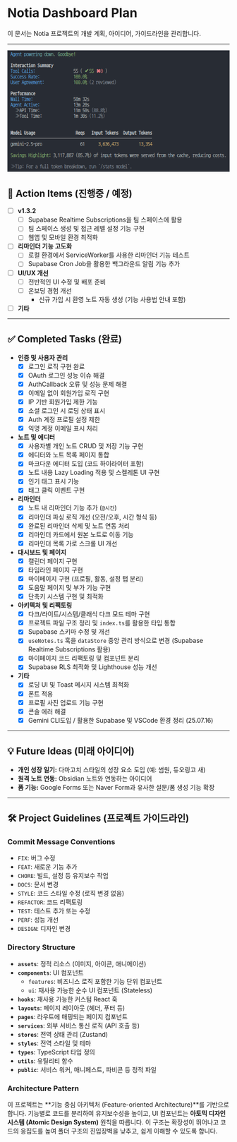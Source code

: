 # Notia Dashboard Plan

이 문서는 Notia 프로젝트의 개발 계획, 아이디어, 가이드라인을 관리합니다.

---

![alt text](image.png)

## 🎯 Action Items (진행중 / 예정)

- [ ] **v1.3.2**
  - [ ] Supabase Realtime Subscriptions을 팀 스페이스에 활용
  - [ ] 팀 스페이스 생성 및 접근 레벨 설정 기능 구현
  - [ ] 웹앱 및 모바일 환경 최적화
- [ ] **리마인더 기능 고도화**
  - [ ] 로컬 환경에서 ServiceWorker를 사용한 리마인더 기능 테스트
  - [ ] Supabase Cron Job을 활용한 백그라운드 알림 기능 추가
- [ ] **UI/UX 개선**
  - [ ] 전반적인 UI 수정 및 배포 준비
  - [ ] 온보딩 경험 개선
    - 신규 가입 시 환영 노트 자동 생성 (기능 사용법 안내 포함)
- [ ] **기타**

---

## ✅ Completed Tasks (완료)

- **인증 및 사용자 관리**
  - [x] 로그인 로직 구현 완료
  - [x] OAuth 로그인 성능 이슈 해결
  - [x] AuthCallback 오류 및 성능 문제 해결
  - [x] 이메일 없이 회원가입 로직 구현
  - [x] IP 기반 회원가입 제한 기능
  - [x] 소셜 로그인 시 로딩 상태 표시
  - [x] Auth 계정 프로필 설정 제한
  - [x] 익명 계정 이메일 표시 처리
- **노트 및 에디터**
  - [x] 사용자별 개인 노트 CRUD 및 저장 기능 구현
  - [x] 에디터와 노트 목록 페이지 통합
  - [x] 마크다운 에디터 도입 (코드 하이라이터 포함)
  - [x] 노트 내용 Lazy Loading 적용 및 스켈레톤 UI 구현
  - [x] 인기 태그 표시 기능
  - [x] 태그 클릭 이벤트 구현
- **리마인더**
  - [x] 노트 내 리마인더 기능 추가 (`@시간`)
  - [x] 리마인더 파싱 로직 개선 (오전/오후, 시간 형식 등)
  - [x] 완료된 리마인더 삭제 및 노트 연동 처리
  - [x] 리마인더 카드에서 원본 노트로 이동 기능
  - [x] 리마인더 목록 가로 스크롤 UI 개선
- **대시보드 및 페이지**
  - [x] 캘린더 페이지 구현
  - [x] 타임라인 페이지 구현
  - [x] 마이페이지 구현 (프로필, 활동, 설정 탭 분리)
  - [x] 도움말 페이지 및 부가 기능 구현
  - [x] 단축키 시스템 구현 및 최적화
- **아키텍처 및 리팩토링**
  - [x] 다크/라이트/시스템/클래식 다크 모드 테마 구현
  - [x] 프로젝트 파일 구조 정리 및 `index.ts`를 활용한 타입 통합
  - [x] Supabase 스키마 수정 및 개선
  - [x] `useNotes.ts` 훅을 `dataStore` 중앙 관리 방식으로 변경 (Supabase Realtime Subscriptions 활용)
  - [x] 마이페이지 코드 리팩토링 및 컴포넌트 분리
  - [x] Supabase RLS 최적화 및 Lighthouse 성능 개선
- **기타**
  - [x] 로딩 UI 및 Toast 메시지 시스템 최적화
  - [x] 폰트 적용
  - [x] 프로필 사진 업로드 기능 구현
  - [x] 콘솔 에러 해결
  - [x] Gemini CLI도입 / 활용한 Supabase 및 VSCode 환경 정리 (25.07.16)

---

## 💡 Future Ideas (미래 아이디어)

- **개인 성장 일기:** 다마고치 스타일의 성장 요소 도입 (예: 썸원, 듀오링고 새)
- **원격 노트 연동:** Obsidian 노트와 연동하는 아이디어
- **폼 기능:** Google Forms 또는 Naver Form과 유사한 설문/폼 생성 기능 확장

---

## 🛠️ Project Guidelines (프로젝트 가이드라인)

### Commit Message Conventions

- `FIX`: 버그 수정
- `FEAT`: 새로운 기능 추가
- `CHORE`: 빌드, 설정 등 유지보수 작업
- `DOCS`: 문서 변경
- `STYLE`: 코드 스타일 수정 (로직 변경 없음)
- `REFACTOR`: 코드 리팩토링
- `TEST`: 테스트 추가 또는 수정
- `PERF`: 성능 개선
- `DESIGN`: 디자인 변경

### Directory Structure

- **`assets`**: 정적 리소스 (이미지, 아이콘, 애니메이션)
- **`components`**: UI 컴포넌트
  - `features`: 비즈니스 로직 포함한 기능 단위 컴포넌트
  - `ui`: 재사용 가능한 순수 UI 컴포넌트 (Stateless)
- **`hooks`**: 재사용 가능한 커스텀 React 훅
- **`layouts`**: 페이지 레이아웃 (헤더, 푸터 등)
- **`pages`**: 라우트에 매핑되는 페이지 컴포넌트
- **`services`**: 외부 서비스 통신 로직 (API 호출 등)
- **`stores`**: 전역 상태 관리 (Zustand)
- **`styles`**: 전역 스타일 및 테마
- **`types`**: TypeScript 타입 정의
- **`utils`**: 유틸리티 함수
- **`public`**: 서비스 워커, 매니페스트, 파비콘 등 정적 파일

### Architecture Pattern

이 프로젝트는 **기능 중심 아키텍처 (Feature-oriented Architecture)**를 기반으로 합니다. 기능별로 코드를 분리하여 유지보수성을 높이고, UI 컴포넌트는 **아토믹 디자인 시스템 (Atomic Design System)** 원칙을 따릅니다. 이 구조는 확장성이 뛰어나고 코드의 응집도를 높여 폴더 구조의 진입장벽을 낮추고, 쉽게 이해할 수 있도록 합니다.
